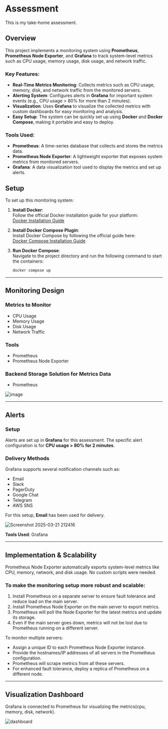 # Assessment

This is my take-home assessment.

## Overview

This project implements a monitoring system using **Prometheus**, **Prometheus Node Exporter**, and **Grafana** to track system-level metrics such as CPU usage, memory usage, disk usage, and network traffic.

### Key Features:
- **Real-Time Metrics Monitoring**: Collects metrics such as CPU usage, memory, disk, and network traffic from the monitored servers.
- **Alerting System**: Configures alerts in **Grafana** for important system events (e.g., CPU usage > 80% for more than 2 minutes).
- **Visualization**: Uses **Grafana** to visualize the collected metrics with custom dashboards for easy monitoring and analysis.
- **Easy Setup**: The system can be quickly set up using **Docker** and **Docker Compose**, making it portable and easy to deploy.

### Tools Used:
- **Prometheus**: A time-series database that collects and stores the metrics data.
- **Prometheus Node Exporter**: A lightweight exporter that exposes system metrics from monitored servers.
- **Grafana**: A data visualization tool used to display the metrics and set up alerts.

## Setup

To set up this monitoring system:


1. **Install Docker**:  
   Follow the official Docker installation guide for your platform:  
   [Docker Installation Guide](https://docs.docker.com/get-docker/)

2. **Install Docker Compose Plugin**:  
   Install Docker Compose by following the official guide here:  
   [Docker Compose Installation Guide](https://docs.docker.com/compose/install/)

3. **Run Docker Compose**:  
   Navigate to the project directory and run the following command to start the containers:
   ```bash
   docker compose up

---

## Monitoring Design

### Metrics to Monitor
- CPU Usage
- Memory Usage
- Disk Usage
- Network Traffic

### Tools
- Prometheus
- Prometheus Node Exporter

### Backend Storage Solution for Metrics Data
- Prometheus

![image](https://github.com/user-attachments/assets/b79508c2-4b34-4878-9ea6-9adaa31c759c)

---

## Alerts

### Setup
Alerts are set up in **Grafana** for this assessment. The specific alert configuration is for **CPU usage > 80% for 2 minutes**.

### Delivery Methods
Grafana supports several notification channels such as:
- Email
- Slack
- PagerDuty
- Google Chat
- Telegram
- AWS SNS

For this setup, **Email** has been used for delivery.

![Screenshot 2025-03-21 212416](https://github.com/user-attachments/assets/321f1465-05d0-4869-8bcc-5f9207945d10)

**Tools Used**: Grafana

---

## Implementation & Scalability

Prometheus Node Exporter automatically exports system-level metrics like CPU, memory, network, and disk usage. No custom scripts were needed.

### To make the monitoring setup more robust and scalable:
1. Install Prometheus on a separate server to ensure fault tolerance and reduce load on the main server.
2. Install Prometheus Node Exporter on the main server to export metrics.
3. Prometheus will poll the Node Exporter for the latest metrics and update its storage.
4. Even if the main server goes down, metrics will not be lost due to Prometheus running on a different server.

To monitor multiple servers:
- Assign a unique ID to each Prometheus Node Exporter instance.
- Provide the hostnames/IP addresses of all servers in the Prometheus configuration.
- Prometheus will scrape metrics from all these servers.
- For enhanced fault tolerance, deploy a replica of Prometheus on a different node.

---

## Visualization Dashboard

Grafana is connected to Prometheus for visualizing the metrics(cpu, memory, disk, network).

![dashboard](https://github.com/user-attachments/assets/ed5d055b-4085-429d-baaa-84b4043a19e2)

